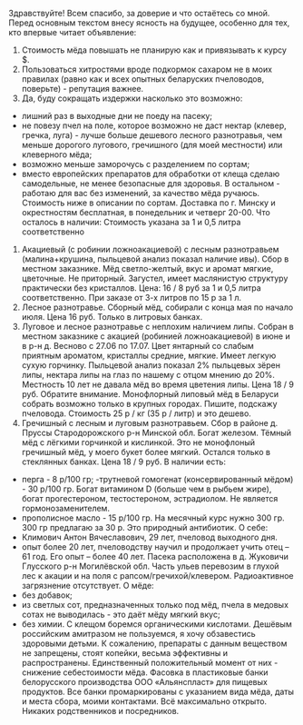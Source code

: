 Здравствуйте! Всем спасибо, за доверие и что остаётесь со мной.
Перед основным текстом внесу ясность на будущее, особенно для тех, кто впервые читает объявление:
1. Стоимость мёда повышать не планирую как и привязывать к курсу $.
2. Пользоваться хитростями вроде подкормок сахаром не в моих правилах (равно как и всех опытных беларуских пчеловодов, поверьте) - репутация важнее.
3. Да, буду сокращать издержки насколько это возможно:
- лишний раз в выходные дни не поеду на пасеку;
- не повезу пчел на поле, которое возможно не даст нектар (клевер, гречка, луга) - лучше больше дешевого лесного разнотравья, чем меньше дорогого лугового, гречишного (для моей местности) или клеверного мёда;
- возможно меньше заморочусь с разделением по сортам;
- вместо европейских препаратов для обработки от клеща сделаю самодельные, не менее безопасные для здоровья.
В остальном - работаю для вас без изменений, за качество мёда ручаюсь.
Стоимость ниже в описании по сортам. Доставка по г. Минску и окрестностям бесплатная, в понедельник и четверг 20-00.
Что осталось в наличии:
Стоимость указана за 1 и 0,5 литра соответственно
1. Акациевый (с робинии ложноакациевой) c лесным разнотравьем (малина+крушина, пыльцевой анализ показал наличие ивы). Сбор в местном заказнике.
Мёд светло-желтый, вкус и аромат мягкие, цветочные. Не приторный. Загустел, имеет маслянистую структуру практически без кристаллов.
Цена: 16 / 8 руб за 1 и 0,5 литра соответственно.
При заказе от 3-х литров по 15 р за 1 л.
2. Лесное разнотравье. Сборный мёд, собирали с конца мая по начало июля.
Цена 16 руб. Только в литровых банках.
3. Луговое и лесное разнотравье с неплохим наличием липы. Собран в местном заказнике с акацией (робинией ложноакациевой) в июне и в р-н д. Весново с 27.06 по 17.07. Цвет янтарный со слабым приятным ароматом, кристаллы средние, мягкие. Имеет легкую сухую горчинку. Пыльцевой анализ показал 2% пыльцевых зёрен липы, нектара липы на глаз по нашему с отцом мнению до 20%. Местность 10 лет не давала мёд во время цветения липы.
Цена 18 / 9 руб.
Обратите внимание. Монофлорный липовый мёд в Беларуси собрать возможно только в крупных городах. Пишите, подскажу пчеловода. Стоимость 25 р / кг (35 р / литр) и это дешево.
4. Гречишный с лесным и луговым разнотравьем.
Сбор в районе д. Пруссы Стародорожского р-н Минской обл. Богат железом. Тёмный мёд с лёгкими горчинкой и кислинкой. Это не монофлоный гречишный мёд, у моего букет более мягкий.
Остался только в стеклянных банках.
Цена 18 / 9 руб.
В наличии есть:
- перга - 8 р/100 гр;
-трутневой гомогенат (консервированный мёдом) - 30 р/100 гр. Богат витамином D (больше чем в рыбьем жире), богат прогестероном, тестостероном, эстрадиолом. Не является гормонозаменителем.
- прополисное масло - 15 р/100 гр. На месячный курс нужно 300 гр. 300 гр предлагаю за 30 р. Это природный антибиотик.
О себе:
- Климович Антон Вячеславович, 29 лет, пчеловод выходного дня.
- опыт более 20 лет, пчеловодству научил и продолжает учить отец – 61 год. Его опыт – более 40 лет.
Пасека расположена в д. Жуковичи Глусского р-н Могилёвской обл. Часть ульев перевозим в глухой лес к акации и на поля с рапсом/гречихой/клевером. Радиоактивное загрязнение отсутствует.
О мёде:
- без добавок;
- из светлых сот, предназначенных только под мёд, пчела в медовых сотах не выводилась - это даёт мёду мягкий вкус;
- без химии. С клещом боремся органическими кислотами.
Дешёвым российским амитразом не пользуемся, я хочу обзавестись здоровыми детьми. К сожалению, препараты с данным веществом не запрещены, стоят копейки, весьма эффективны и распространены. Единственный положительный момент от них - снижение себестоимости мёда.
Фасовка в пластиковые банки белорусского производства ООО «Альянспласт» для пищевых продуктов.
Все банки промаркированы с указанием вида мёда, даты и места сбора, моими контактами. Всё максимально открыто. Никаких родственников и посредников.
